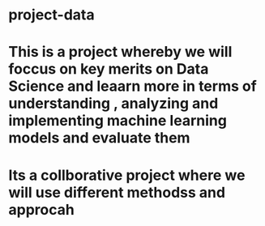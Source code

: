 # project-data
# This is a project whereby we will foccus on key merits on Data Science and leaarn more in terms of understanding , analyzing and implementing machine learning models and evaluate them
# Its a collborative project where we will use different methodss and approcah 

